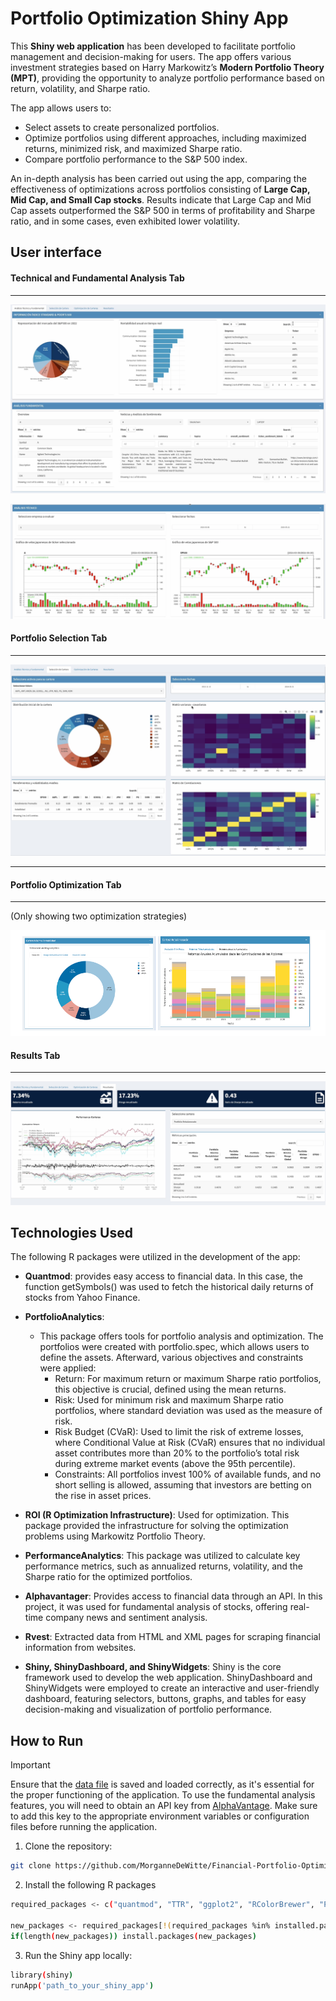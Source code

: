 # Portfolio Optimization Shiny App

This **Shiny web application** has been developed to facilitate portfolio management and decision-making for users. The app offers various investment strategies based on Harry Markowitz’s **Modern Portfolio Theory (MPT)**, providing the opportunity to analyze portfolio performance based on return, volatility, and Sharpe ratio.

The app allows users to:

* Select assets to create personalized portfolios.
* Optimize portfolios using different approaches, including maximized returns, minimized risk, and maximized Sharpe ratio.
* Compare portfolio performance to the S&P 500 index.

An in-depth analysis has been carried out using the app, comparing the effectiveness of optimizations across portfolios consisting of **Large Cap, Mid Cap, and Small Cap stocks**. Results indicate that Large Cap and Mid Cap assets outperformed the S&P 500 in terms of profitability and Sharpe ratio, and in some cases, even exhibited lower volatility.

## User interface 

#### Technical and Fundamental Analysis Tab
---

<p>
  <img src="./images/00_Shiny.png"/>
</p>

<p>
  <img src="./images/01_Shiny.png"/>
</p>


#### Portfolio Selection Tab
---

<p>
  <img src="./images/02_Shiny.png"/>
</p>

----

#### Portfolio Optimization Tab
---

(Only showing two optimization strategies)
<p>
  <img src="./images/03_Shiny.png"/>
</p>

#### Results Tab
---

<p>
  <img src="./images/04_Shiny.png"/>
</p>


## Technologies Used 

The following R packages were utilized in the development of the app:

* **Quantmod**: provides easy access to financial data. In this case, the function getSymbols() was used to fetch the historical daily returns of stocks from Yahoo Finance.
* **PortfolioAnalytics**:

    * This package offers tools for portfolio analysis and optimization. The portfolios were created with portfolio.spec, which allows users to define the assets. Afterward, various objectives and constraints were applied:
        * Return: For maximum return or maximum Sharpe ratio portfolios, this objective is crucial, defined using the mean returns.
        * Risk: Used for minimum risk and maximum Sharpe ratio portfolios, where standard deviation was used as the measure of risk.
        * Risk Budget (CVaR): Used to limit the risk of extreme losses, where Conditional Value at Risk (CVaR) ensures that no individual asset contributes more than 20% to the portfolio’s total risk during extreme market events (above the 95th percentile).
        * Constraints: All portfolios invest 100% of available funds, and no short selling is allowed, assuming that investors are betting on the rise in asset prices.

* **ROI (R Optimization Infrastructure)**: Used for optimization. This package provided the infrastructure for solving the optimization problems using Markowitz Portfolio Theory.

* **PerformanceAnalytics**: This package was utilized to calculate key performance metrics, such as annualized returns, volatility, and the Sharpe ratio for the optimized portfolios.

* **Alphavantager**: Provides access to financial data through an API. In this project, it was used for fundamental analysis of stocks, offering real-time company news and sentiment analysis.

* **Rvest**: Extracted data from HTML and XML pages for scraping financial information from websites.

* **Shiny, ShinyDashboard, and ShinyWidgets**: Shiny is the core framework used to develop the web application. ShinyDashboard and ShinyWidgets were employed to create an interactive and user-friendly dashboard, featuring selectors, buttons, graphs, and tables for easy decision-making and visualization of portfolio performance.


## How to Run

> [!IMPORTANT]
> Ensure that the [data file](./data/ticker_empresa.xlsx) is saved and loaded correctly, as it's essential for the proper functioning of the application.
> To use the fundamental analysis features, you will need to obtain an API key from [AlphaVantage](https://www.alphavantage.co/support/#api-key). Make sure to add this key to the appropriate environment variables or configuration files before running the application.

1.	Clone the repository:

```bash
git clone https://github.com/MorganneDeWitte/Financial-Portfolio-Optimizer.git
```

2.	Install the following R packages

```bash
required_packages <- c("quantmod", "TTR", "ggplot2", "RColorBrewer", "PortfolioAnalytics", "dplyr", "matrixStats", "plotly", "tidyr", "lubridate", "shinydashboard", "shinyWidgets", "readxl", "DT", "alphavantager", "jsonlite", "rvest", "ROI", "ROI.plugin.glpk", "PerformanceAnalytics")

new_packages <- required_packages[!(required_packages %in% installed.packages()[,"Package"])]
if(length(new_packages)) install.packages(new_packages)
```

3. Run the Shiny app locally:

```bash
library(shiny)
runApp('path_to_your_shiny_app')
```